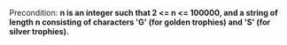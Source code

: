 Precondition: **n is an integer such that 2 <= n <= 100000, and a string of length n consisting of characters 'G' (for golden trophies) and 'S' (for silver trophies).**